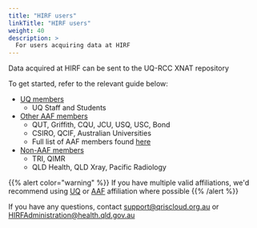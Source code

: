 ```yaml
---
title: "HIRF users"
linkTitle: "HIRF users"
weight: 40
description: >
  For users acquiring data at HIRF
---
```


Data acquired at HIRF can be sent to the UQ-RCC XNAT repository

To get started, refer to the relevant guide below:

- [UQ members](/docs/user-guides/getting-started/uq-members)
  - UQ Staff and Students
- [Other AAF members](/docs/user-guides/getting-started/other-aaf-members)
  - QUT, Griffith, CQU, JCU, USQ, USC, Bond
  - CSIRO, QCIF, Australian Universities
  - Full list of AAF members found [here](https://aaf.edu.au/subscribers)
- [Non-AAF members](/docs/user-guides/getting-started/non-aaf-members)
  - TRI, QIMR
  - QLD Health, QLD Xray, Pacific Radiology

{{% alert color="warning" %}}
If you have multiple valid affiliations, we'd recommend using [UQ](/docs/user-guides/getting-started/uq-members) or [AAF](/docs/user-guides/getting-started/other-aaf-members) affiliation where possible
{{% /alert %}}

If you have any questions, contact support@qriscloud.org.au or HIRFAdministration@health.qld.gov.au